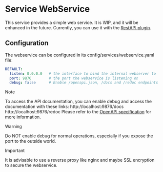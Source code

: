 # Service WebService
This service provides a simple web service. It is WIP, and it will be enhanced in the future.
Currently, you can use it with the [RestAPI plugin](https://github.com/frankkopp/DCSServerBot3/tree/master/services/restapi).

## Configuration
The webservice can be configured in its config/services/webservice.yaml file:
```yaml
DEFAULT:
  listen: 0.0.0.0   # the interface to bind the internal webserver to
  port: 9876        # the port the webservice is listening on
  debug: false      # Enable /openapi.json, /docs and /redoc endpoints to test the API (default: false)
```

> [!NOTE]
> To access the API documentation, you can enable debug and access the documentation with these links: 
> http://localhost:9876/docs
> http://localhost:9876/redoc
> Please refer to the [OpenAPI specification](https://swagger.io/specification/) for more information.

> [!WARNING]
> Do NOT enable debug for normal operations, especially if you expose the port to the outside world.

> [!IMPORTANT]
> It is advisable to use a reverse proxy like nginx and maybe SSL encryption to secure the webservice. 
